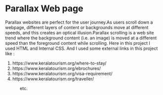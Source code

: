 # Parallax Web page

Parallax websites are perfect for the user journey.As users scroll down a webpage, different layers of content or backgrounds move at different speeds, and this creates an optical illusion.Parallax scrolling is a web site trend where the background content (i.e. an image) is moved at a different speed than the foreground content while scrolling.
Here in this project I used HTML and Internal CSS. And I used some external links in this project like :
<ol><li>https://www.keralatourism.org/where-to-stay/</li>
<li>https://www.keralatourism.org/ebrochures/</li>
<li>https://www.keralatourism.org/visa-requirement/</li>
<li>https://www.keralatourism.org/traveller/</li><ol> etc.

